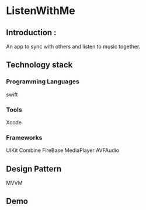 # ListenWithMe

## Introduction :
An app to sync with others and listen to music together.

## Technology stack

### Programming Languages
swift

### Tools
Xcode

### Frameworks
UIKit
Combine
FireBase
MediaPlayer
AVFAudio

## Design Pattern
MVVM

## Demo
